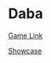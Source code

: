 # Daba

[Game Link](https://futuregames.itch.io/daba)

[Showcase](https://www.youtube.com/watch?v=8eEXIxZzSr4)
